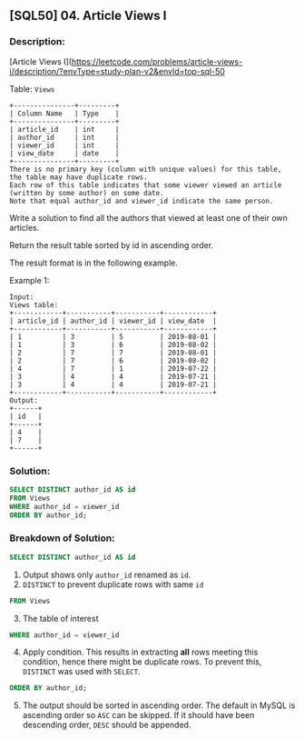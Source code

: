 ## [SQL50] 04. Article Views I

### Description:
[Article Views I](https://leetcode.com/problems/article-views-i/description/?envType=study-plan-v2&envId=top-sql-50

Table: `Views`

```
+---------------+---------+
| Column Name   | Type    |
+---------------+---------+
| article_id    | int     |
| author_id     | int     |
| viewer_id     | int     |
| view_date     | date    |
+---------------+---------+
There is no primary key (column with unique values) for this table, the table may have duplicate rows.
Each row of this table indicates that some viewer viewed an article (written by some author) on some date. 
Note that equal author_id and viewer_id indicate the same person.
```

Write a solution to find all the authors that viewed at least one of their own articles.

Return the result table sorted by id in ascending order.

The result format is in the following example.

Example 1:

```
Input: 
Views table:
+------------+-----------+-----------+------------+
| article_id | author_id | viewer_id | view_date  |
+------------+-----------+-----------+------------+
| 1          | 3         | 5         | 2019-08-01 |
| 1          | 3         | 6         | 2019-08-02 |
| 2          | 7         | 7         | 2019-08-01 |
| 2          | 7         | 6         | 2019-08-02 |
| 4          | 7         | 1         | 2019-07-22 |
| 3          | 4         | 4         | 2019-07-21 |
| 3          | 4         | 4         | 2019-07-21 |
+------------+-----------+-----------+------------+
Output: 
+------+
| id   |
+------+
| 4    |
| 7    |
+------+
```

### Solution: 

```sql
SELECT DISTINCT author_id AS id 
FROM Views 
WHERE author_id = viewer_id 
ORDER BY author_id;
```
### Breakdown of Solution:

```sql
SELECT DISTINCT author_id AS id 
```
1. Output shows only `author_id` renamed as `id`.
2. `DISTINCT` to prevent duplicate rows with same `id`

```sql
FROM Views 
```
3. The table of interest

```sql
WHERE author_id = viewer_id 
```
4. Apply condition. This results in extracting **all** rows meeting this condition, hence there might be duplicate rows. To prevent this, `DISTINCT` was used with `SELECT`.

```sql
ORDER BY author_id;
```
5. The output should be sorted in ascending order. The default in MySQL is ascending order so `ASC` can be skipped. If it should have been descending order, `DESC` should be appended. 